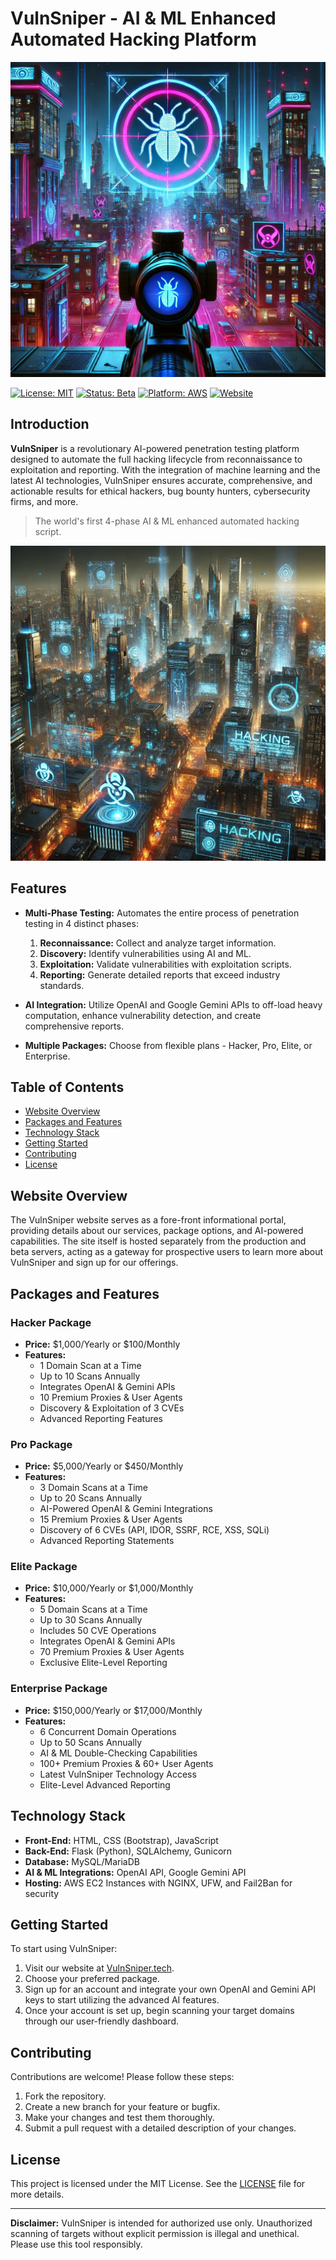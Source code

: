 # VulnSniper - AI & ML Enhanced Automated Hacking Platform

![VulnSniper Banner](img/VulnSniper_Wallpaper1.jpg)

[![License: MIT](https://img.shields.io/badge/License-MIT-yellow.svg)](LICENSE) [![Status: Beta](https://img.shields.io/badge/Status-Beta-blue)]() [![Platform: AWS](https://img.shields.io/badge/Platform-AWS-green)]() [![Website](https://img.shields.io/badge/Website-vulnsniper.tech-blueviolet)](https://vulnsniper.tech)

## Introduction

**VulnSniper** is a revolutionary AI-powered penetration testing platform designed to automate the full hacking lifecycle from reconnaissance to exploitation and reporting. With the integration of machine learning and the latest AI technologies, VulnSniper ensures accurate, comprehensive, and actionable results for ethical hackers, bug bounty hunters, cybersecurity firms, and more.

> The world's first 4-phase AI & ML enhanced automated hacking script.

![screenshot](img/hacker_city.jpg)

## Features

- **Multi-Phase Testing:** Automates the entire process of penetration testing in 4 distinct phases:
  1. **Reconnaissance:** Collect and analyze target information.
  2. **Discovery:** Identify vulnerabilities using AI and ML.
  3. **Exploitation:** Validate vulnerabilities with exploitation scripts.
  4. **Reporting:** Generate detailed reports that exceed industry standards.

- **AI Integration:** Utilize OpenAI and Google Gemini APIs to off-load heavy computation, enhance vulnerability detection, and create comprehensive reports.

- **Multiple Packages:** Choose from flexible plans - Hacker, Pro, Elite, or Enterprise.

## Table of Contents

- [Website Overview](#website-overview)
- [Packages and Features](#packages-and-features)
- [Technology Stack](#technology-stack)
- [Getting Started](#getting-started)
- [Contributing](#contributing)
- [License](#license)

## Website Overview

The VulnSniper website serves as a fore-front informational portal, providing details about our services, package options, and AI-powered capabilities. The site itself is hosted separately from the production and beta servers, acting as a gateway for prospective users to learn more about VulnSniper and sign up for our offerings.

## Packages and Features

### Hacker Package

- **Price:** $1,000/Yearly or $100/Monthly
- **Features:**
  - 1 Domain Scan at a Time
  - Up to 10 Scans Annually
  - Integrates OpenAI & Gemini APIs
  - 10 Premium Proxies & User Agents
  - Discovery & Exploitation of 3 CVEs
  - Advanced Reporting Features

### Pro Package

- **Price:** $5,000/Yearly or $450/Monthly
- **Features:**
  - 3 Domain Scans at a Time
  - Up to 20 Scans Annually
  - AI-Powered OpenAI & Gemini Integrations
  - 15 Premium Proxies & User Agents
  - Discovery of 6 CVEs (API, IDOR, SSRF, RCE, XSS, SQLi)
  - Advanced Reporting Statements

### Elite Package

- **Price:** $10,000/Yearly or $1,000/Monthly
- **Features:**
  - 5 Domain Scans at a Time
  - Up to 30 Scans Annually
  - Includes 50 CVE Operations
  - Integrates OpenAI & Gemini APIs
  - 70 Premium Proxies & User Agents
  - Exclusive Elite-Level Reporting

### Enterprise Package

- **Price:** $150,000/Yearly or $17,000/Monthly
- **Features:**
  - 6 Concurrent Domain Operations
  - Up to 50 Scans Annually
  - AI & ML Double-Checking Capabilities
  - 100+ Premium Proxies & 60+ User Agents
  - Latest VulnSniper Technology Access
  - Elite-Level Advanced Reporting

## Technology Stack

- **Front-End:** HTML, CSS (Bootstrap), JavaScript
- **Back-End:** Flask (Python), SQLAlchemy, Gunicorn
- **Database:** MySQL/MariaDB
- **AI & ML Integrations:** OpenAI API, Google Gemini API
- **Hosting:** AWS EC2 Instances with NGINX, UFW, and Fail2Ban for security

## Getting Started

To start using VulnSniper:

1. Visit our website at [VulnSniper.tech](https://vulnsniper.tech).
2. Choose your preferred package.
3. Sign up for an account and integrate your own OpenAI and Gemini API keys to start utilizing the advanced AI features.
4. Once your account is set up, begin scanning your target domains through our user-friendly dashboard.

## Contributing

Contributions are welcome! Please follow these steps:

1. Fork the repository.
2. Create a new branch for your feature or bugfix.
3. Make your changes and test them thoroughly.
4. Submit a pull request with a detailed description of your changes.

## License

This project is licensed under the MIT License. See the [LICENSE](LICENSE) file for more details.

---

**Disclaimer:** VulnSniper is intended for authorized use only. Unauthorized scanning of targets without explicit permission is illegal and unethical. Please use this tool responsibly.
